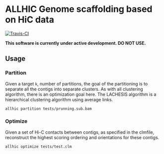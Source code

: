 # ALLHIC Genome scaffolding based on HiC data

[![Travis-CI](https://travis-ci.org/tanghaibao/allhic.svg?branch=master)](https://travis-ci.org/tanghaibao/allhic)

**This software is currently under active development. DO NOT USE.**

## Usage

### Partition

Given a target `k`, number of partitions, the goal of the partitioning
is to separate all the contigs into separate clusters. As with all
clustering algorithm, there is an optimization goal here. The
LACHESIS algorithm is a hierarchical clustering algorithm using
average links.

```bash
allhic partition tests/prunning.sub.bam
```

### Optimize

Given a set of Hi-C contacts between contigs, as specified in the
clmfile, reconstruct the highest scoring ordering and orientations
for these contigs.

```bash
allhic optimize tests/test.clm
```
